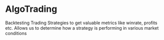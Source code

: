 # AlgoTrading
Backtesting Trading Strategies to get valuable metrics like winrate, profits etc. Allows us to determine how a strategy is performing in various market conditions

